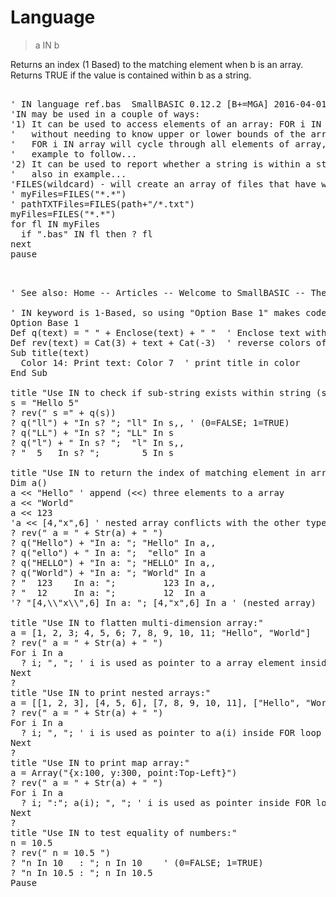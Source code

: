 # Language

> a IN b

Returns an index (1 Based) to the matching element when b is an array. Returns TRUE if the value is contained within b as a string.

<pre>

' IN language ref.bas  SmallBASIC 0.12.2 [B+=MGA] 2016-04-01
'IN may be used in a couple of ways:
'1) It can be used to access elements of an array: FOR i IN array 
'   without needing to know upper or lower bounds of the array
'   FOR i IN array will cycle through all elements of array, i is variable for element
'   example to follow...
'2) It can be used to report whether a string is within a string
'   also in example...
'FILES(wildcard) - will create an array of files that have wildcard pattern
' myFiles=FILES("*.*")
' pathTXTFiles=FILES(path+"/*.txt")
myFiles=FILES("*.*")
for fl IN myFiles
  if ".bas" IN fl then ? fl
next
pause

</pre>

<pre>

' See also: Home -- Articles -- Welcome to SmallBASIC -- The operator IN

' IN keyword is 1-Based, so using "Option Base 1" makes code more consistent:
Option Base 1
Def q(text) = " " + Enclose(text) + " "  ' Enclose text with quotation marks, ""
Def rev(text) = Cat(3) + text + Cat(-3)  ' reverse colors of text
Sub title(text)
  Color 14: Print text: Color 7  ' print title in color
End Sub

title "Use IN to check if sub-string exists within string (see also INSTR):"
s = "Hello 5"
? rev(" s =" + q(s))
? q("ll") + "In s? "; "ll" In s,, ' (0=FALSE; 1=TRUE)
? q("LL") + "In s? "; "LL" In s
? q("l") + " In s? ";  "l" In s,,
? "  5   In s? ";        5 In s

title "Use IN to return the index of matching element in array (1-Based):"
Dim a()
a << "Hello" ' append (<<) three elements to a array
a << "World"
a << 123
'a << [4,"x",6] ' nested array conflicts with the other types.
? rev(" a = " + Str(a) + " ")
? q("Hello") + "In a: "; "Hello" In a,,
? q("ello") + " In a: ";  "ello" In a
? q("HELLO") + "In a: "; "HELLO" In a,,
? q("World") + "In a: "; "World" In a
? "  123    In a: ";         123 In a,,
? "  12     In a: ";         12  In a
'? "[4,\\"x\\",6] In a: "; [4,"x",6] In a ' (nested array)

title "Use IN to flatten multi-dimension array:"
a = [1, 2, 3; 4, 5, 6; 7, 8, 9, 10, 11; "Hello", "World"]
? rev(" a = " + Str(a) + " ")
For i In a
  ? i; ", "; ' i is used as pointer to a array element inside FOR loop
Next
?
title "Use IN to print nested arrays:"
a = [[1, 2, 3], [4, 5, 6], [7, 8, 9, 10, 11], ["Hello", "World"]]
? rev(" a = " + Str(a) + " ")
For i In a
  ? i; ", "; ' i is used as pointer to a(i) inside FOR loop
Next
?
title "Use IN to print map array:"
a = Array("{x:100, y:300, point:Top-Left}")
? rev(" a = " + Str(a) + " ")
For i In a
  ? i; ":"; a(i); ", "; ' i is used as pointer inside FOR loop
Next
?
title "Use IN to test equality of numbers:"
n = 10.5
? rev(" n = 10.5 ")
? "n In 10   : "; n In 10    ' (0=FALSE; 1=TRUE)
? "n In 10.5 : "; n In 10.5
Pause

</pre>

